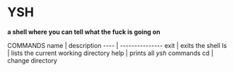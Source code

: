 # YSH

**a shell where you can tell what the fuck is going on**

COMMANDS 
name | description 
---- | --------------- 
exit | exits the shell 
ls   | lists the current working directory 
help | prints all _ysh_ commands 
cd   | change directory 
